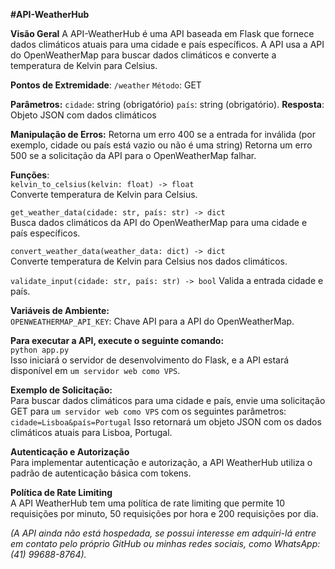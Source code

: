 

**#API-WeatherHub**         
  
  **Visão Geral**
  A API-WeatherHub é uma API baseada em Flask que fornece dados climáticos atuais para uma cidade e país específicos. A API usa a API do OpenWeatherMap para buscar 
  dados climáticos e converte a temperatura de Kelvin para Celsius.

**Pontos de Extremidade**:
 `/weather`
 `Método`: GET

**Parâmetros:**
 `cidade`: string (obrigatório)
 `país`: string (obrigatório).
  **Resposta**: Objeto JSON com dados climáticos

 **Manipulação de Erros:**
 Retorna um erro 400 se a entrada for inválida (por exemplo, cidade ou país está vazio ou não é uma string)
 Retorna um erro 500 se a solicitação da API para o OpenWeatherMap falhar.

**Funções**:  
 `kelvin_to_celsius(kelvin: float) -> float`      
  Converte temperatura de Kelvin para Celsius.

`get_weather_data(cidade: str, país: str) -> dict`     
 Busca dados climáticos da API do OpenWeatherMap para uma cidade e país específicos.

`convert_weather_data(weather_data: dict) -> dict`      
 Converte temperatura de Kelvin para Celsius nos dados climáticos.

`validate_input(cidade: str, país: str) -> bool`
 Valida a entrada cidade e país.

**Variáveis de Ambiente:**                        
 `OPENWEATHERMAP_API_KEY`: Chave API para a API do OpenWeatherMap.
 

  **Para executar a API, execute o seguinte comando:**                                       
 ``python app.py``                      
 Isso iniciará o servidor de desenvolvimento do Flask, e a API estará disponível em `um servidor web como VPS`.

**Exemplo de Solicitação:**                               
 Para buscar dados climáticos para uma cidade e país, envie uma solicitação GET para `um servidor web como VPS` com os seguintes parâmetros:
 ```cidade=Lisboa&país=Portugal```
Isso retornará um objeto JSON com os dados climáticos atuais para Lisboa, Portugal.

**Autenticação e Autorização**                   
 Para implementar autenticação e autorização, a API WeatherHub utiliza o padrão de autenticação básica com tokens.

**Política de Rate Limiting**                
 A API WeatherHub tem uma política de rate limiting que permite 10 requisições por minuto, 50 requisições por hora e 200 requisições por dia.
                                

*(A API ainda não está hospedada, se possui interesse em adquiri-lá entre em contato pelo próprio GitHub ou minhas redes sociais, como WhatsApp: (41) 99688-8764).*

